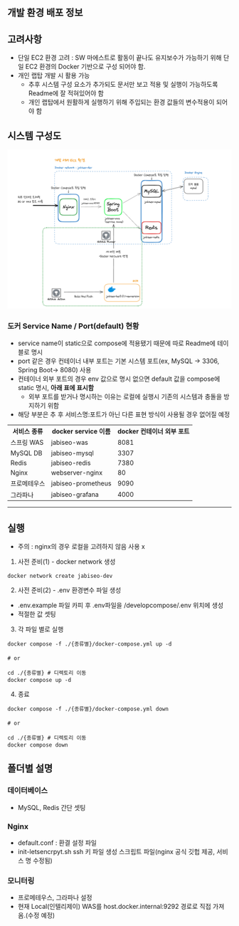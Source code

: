 

## 개발 환경 배포 정보



## 고려사항
- 단일 EC2 환경 고려 : SW 마에스트로 활동이 끝나도 유지보수가 가능하기 위해 단일 EC2 환경의 Docker 기반으로 구성 되어야 함.
- 개인 랩탑 개발 시 활용 가능 
  - 추후 시스템 구성 요소가 추가되도 문서만 보고 적용 및 실행이 가능하도록 Readme에 잘 적혀있어야 함
  - 개인 랩탑에서 원활하게 실행하기 위해 주입되는 환경 값들의 변수적용이 되어야 함

## 시스템 구성도

<img src="./images/devserver.png" width="900">


### 도커 Service Name / Port(default) 현황
- service name이 static으로 compose에 적용됐기 때문에 따로 Readme에 테이블로 명시
- port 같은 경우 컨테이너 내부 포트는 기본 시스템 포트(ex, MySQL -> 3306, Spring Boot-> 8080) 사용 
- 컨테이너 외부 포트의 경우 env 값으로 명시 없으면 default 값을 compose에 static 명시, **아래 표에 표시함**
  -  외부 포트를 받거나 명시하는 이유는 로컬에 실행시 기존의 시스템과 충돌을 방지하기 위함 
- 해당 부분은 추 후 서비스명:포트가 아닌 다른 표현 방식이 사용될 경우 없어질 예정

<table>
    <tr>
        <th>서비스 종류</th>
        <th>docker service 이름</th>
        <th>docker 컨테이너 외부 포트 </th>
    </tr>
    <tr>
        <td>
            스프링 WAS 
        </td>
        <td>
            jabiseo-was
        </td>
        <td>
            8081
        </td>
    </tr>
    <tr>
        <td>
            MySQL DB 
        </td>
        <td>
            jabiseo-mysql
        </td>
        <td>
            3307
        </td>
    </tr>
    <tr>
        <td>
            Redis
        </td>
        <td>
            jabiseo-redis
        </td>
        <td>
            7380
        </td>
    </tr>
    <tr>
        <td>
            Nginx
        </td>
        <td>
            webserver-nginx
        </td>
        <td>
            80
        </td>
    </tr>
    <tr>
        <td>
            프로메테우스
        </td>
        <td>
            jabiseo-prometheus
        </td>
        <td>
            9090
        </td>
    </tr>
    <tr>
        <td>
            그라파나
        </td>
        <td>
            jabiseo-grafana
        </td>
        <td>
            4000
        </td>
    </tr>
</table>

---

## 실행
- 주의 : nginx의 경우 로컬을 고려하지 않음 사용 x

1. 사전 준비(1) - docker network 생성
```shell
docker network create jabiseo-dev
```

2. 사전 준비(2) - .env 환경변수 파일 생성
  - .env.example 파일 카피 후 .env파일을 /developcompose/.env 위치에 생성
  - 적절한 값 셋팅

3. 각 파일 별로 실행

```shell
docker compose -f ./{종류별}/docker-compose.yml up -d

# or
 
cd ./{종류별} # 디렉토리 이동
docker compose up -d
```

4. 종료
```shell
docker compose -f ./{종류별}/docker-compose.yml down

# or
 
cd ./{종류별} # 디렉토리 이동
docker compose down
```

## 폴더별 설명

### 데이터베이스
- MySQL, Redis 간단 셋팅

### Nginx
- default.conf : 환결 설정 파일
- init-letsencrpyt.sh  ssh 키 파일 생성 스크립트 파일(nginx 공식 깃헙 제공, 서비스 명 수정됨)

### 모니터링
- 프로메테우스, 그라파나 설정
- 현재 Local(인텔리제이) WAS를 host.docker.internal:9292 경로로 직접 가져옴.(수정 예정)




